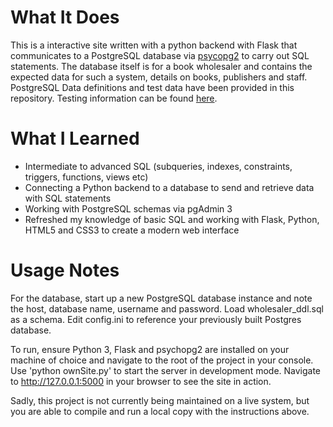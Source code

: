 # What It Does #
This is a interactive site written with a python backend with Flask that communicates to a PostgreSQL database via [psycopg2](https://www.psycopg.org/docs/) to carry out SQL statements. The database itself is for a book wholesaler and contains the expected data for such a system, details on books, publishers and staff. PostgreSQL Data definitions and test data have been provided in this repository. Testing information can be found [here](https://github.com/TJEEPOT/book-database-system/wiki).

# What I Learned #
* Intermediate to advanced SQL (subqueries, indexes, constraints, triggers, functions, views etc)
* Connecting a Python backend to a database to send and retrieve data with SQL statements
* Working with PostgreSQL schemas via pgAdmin 3
* Refreshed my knowledge of basic SQL and  working with Flask, Python, HTML5 and CSS3 to create a modern web interface

# Usage Notes #
For the database, start up a new PostgreSQL database instance and note the host, database name, username and password. Load wholesaler_ddl.sql as a schema. Edit config.ini to reference your previously built Postgres database.

To run, ensure Python 3, Flask and psychopg2 are installed on your machine of choice and navigate to the root of the project in your console. Use 'python ownSite.py' to start the server in development mode. Navigate to http://127.0.0.1:5000 in your browser to see the site in action. 

Sadly, this project is not currently being maintained on a live system, but you are able to compile and run a local copy with the instructions above.
